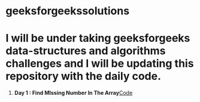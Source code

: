 # geeksforgeekssolutions

# I will be under taking geeksforgeeks data-structures and algorithms challenges and I will be updating this repository with the daily code.

<ol>
  <li><b>Day 1 : Find MIssing Number In The Array</b><a href='https://github.com/Red-stevo/geeksforgeekssolutions/tree/main/FindMissingNumber'>Code</a></li>
</ol>
